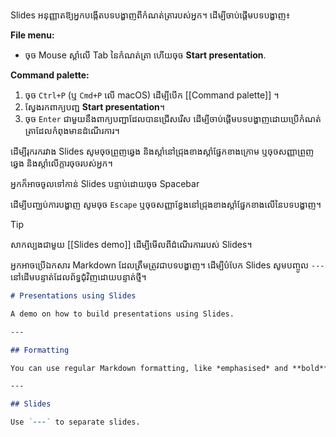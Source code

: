 Slides អនុញ្ញាតឱ្យអ្នកបង្កើតបទបង្ហាញពីកំណត់ត្រារបស់អ្នក។ ដើម្បីចាប់ផ្តើមបទបង្ហាញ៖

**File menu:**

- ចុច Mouse ស្ដាំលើ Tab នៃកំណត់ត្រា ហើយចុច **Start presentation**.

**Command palette:**

1. ចុច `Ctrl+P` (ឬ `Cmd+P` លើ macOS) ដើម្បីបើក [[Command palette]] ។
2. ស្វែងរកពាក្យបញ្ជ **Start presentation**។
3. ចុច `Enter` ជាមួយនឹងពាក្យបញ្ជាដែលបានជ្រើសរើស ដើម្បីចាប់ផ្តើមបទបង្ហាញដោយប្រើកំណត់ត្រាដែលកំពុងមានដំណើរការ។

ដើម្បីរុករករវាង Slides សូមចុចព្រួញឆ្វេង និងស្តាំនៅជ្រុងខាងស្តាំផ្នែកខាងក្រោម ឬចុចសញ្ញាព្រួញឆ្វេង និងស្តាំលើក្តារចុចរបស់អ្នក។

អ្នកក៏អាចចូលទៅកាន់​ Slides បន្ទាប់ដោយចុច Spacebar

ដើម្បីបញ្ឈប់ការបង្ហាញ សូមចុច `Escape` ឬចុចសញ្ញាខ្វែងនៅជ្រុងខាងស្តាំផ្នែកខាងលើនៃបទបង្ហាញ។

> [!tip]
> សាកល្បងជាមួយ [[Slides demo]] ដើម្បីមើលពីដំណើរការរបស់ Slides។

អ្នក​អាច​ប្រើ​ឯកសារ Markdown ដែល​ត្រឹមត្រូវ​ជា​បទ​បង្ហាញ។ ដើម្បីបំបែក​ Slides សូមបញ្ចូល `---` នៅដើមបន្ទាត់ដែលព័ទ្ធជុំវិញដោយបន្ទាត់ថ្មី។

```md
# Presentations using Slides

A demo on how to build presentations using Slides.

---

## Formatting

You can use regular Markdown formatting, like *emphasised* and **bold** text.

---

## Slides

Use `---` to separate slides.
```

